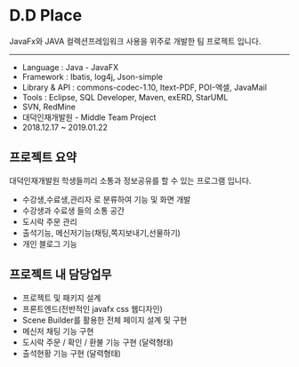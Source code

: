 # D.D Place
JavaFx와 JAVA 컬렉션프레임워크 사용을 위주로 개발한 팀 프로젝트 입니다.
***
* Language : Java - JavaFX
* Framework : Ibatis, log4j, Json-simple
* Library & API : commons-codec-1.10, Itext-PDF, POI-엑셀, JavaMail
* Tools : Eclipse,  SQL Developer, Maven, exERD, StarUML
* SVN, RedMine
* 대덕인재개발원 - Middle Team Project
* 2018.12.17 ~ 2019.01.22


<h2>프로젝트 요약</h2>
대덕인재개발원 학생들끼리 소통과 정보공유를 할 수 있는 프로그램 입니다.<br>

 - 수강생,수료생,관리자 로 분류하여 기능 및 화면 개발
 - 수강생과 수료생 들의 소통 공간
 - 도시락 주문 관리
 - 출석기능, 메신저기능(채팅,쪽지보내기,선물하기)
 - 개인 블로그 기능


<h2>프로젝트 내 담당업무</h2>
 
 - 프로젝트 및 패키지 설계
 - 프론트엔드(전반적인 javafx css 웹디자인) 
 - Scene Builder를 활용한 전체 페이지 설계 및 구현 
 - 메신저 채팅 기능 구현
 - 도시락 주문 / 확인 / 환불 기능 구현 (달력형태)
 - 출석현황 기능 구현 (달력형태)








